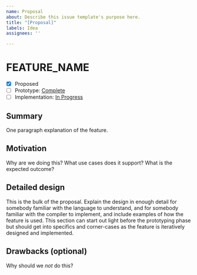 ```yaml
---
name: Proposal
about: Describe this issue template's purpose here.
title: "[Proposal]"
labels: Idea
assignees: ''

---
```


# FEATURE_NAME

* [x] Proposed
* [ ] Prototype: [Complete](https://github.com/PROTOTYPE_OWNER/roslyn/BRANCH_NAME)
* [ ] Implementation: [In Progress](https://github.com/dotnet/roslyn/BRANCH_NAME)

## Summary
[summary]: #summary

One paragraph explanation of the feature.

## Motivation
[motivation]: #motivation

Why are we doing this? What use cases does it support? What is the expected outcome?

## Detailed design
[design]: #detailed-design

This is the bulk of the proposal. Explain the design in enough detail for somebody familiar with the language to understand, and for somebody familiar with the compiler to implement,  and include examples of how the feature is used. This section can start out light before the prototyping phase but should get into specifics and corner-cases as the feature is iteratively designed and implemented.

## Drawbacks (optional)
[drawbacks]: #drawbacks

Why should we *not* do this?
